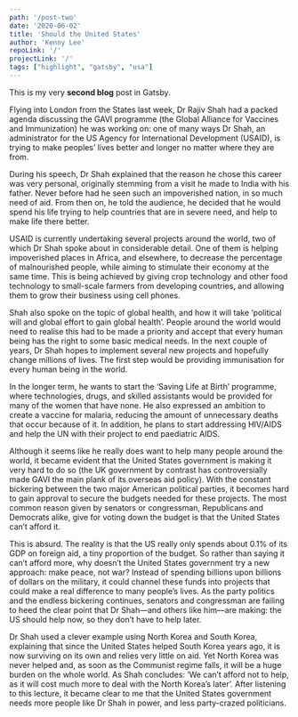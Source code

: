 ```yaml
---
path: '/post-two'
date: '2020-06-02'
title: 'Should the United States'
author: 'Kenny Lee'
repoLink: '/'
projectLink: '/'
tags: ["highlight", "gatsby", "usa"]
---
```


This is my very **second blog** post in Gatsby.

Flying into London from the States last week, Dr Rajiv Shah had a packed agenda discussing the GAVI programme (the Global Alliance for Vaccines and Immunization) he was working on: one of many ways Dr Shah, an administrator for the US Agency for International Development (USAID), is trying to make peoples’ lives better and longer no matter where they are from.

During his speech, Dr Shah explained that the reason he chose this career was very personal, originally stemming from a visit he made to India with his father. Never before had he seen such an impoverished nation, in so much need of aid. From then on, he told the audience, he decided that he would spend his life trying to help countries that are in severe need, and help to make life there better.

USAID is currently undertaking several projects around the world, two of which Dr Shah spoke about in considerable detail. One of them is helping impoverished places in Africa, and elsewhere, to decrease the percentage of malnourished people, while aiming to stimulate their economy at the same time. This is being achieved by giving crop technology and other food technology to small-scale farmers from developing countries, and allowing them to grow their business using cell phones.

Shah also spoke on the topic of global health, and how it will take ‘political will and global effort to gain global health’. People around the world would need to realise this had to be made a priority and accept that every human being has the right to some basic medical needs. In the next couple of years, Dr Shah hopes to implement several new projects and hopefully change millions of lives. The first step would be providing immunisation for every human being in the world.

In the longer term, he wants to start the ‘Saving Life at Birth’ programme, where technologies, drugs, and skilled assistants would be provided for many of the women that have none. He also expressed an ambition to create a vaccine for malaria, reducing the amount of unnecessary deaths that occur because of it. In addition, he plans to start addressing HIV/AIDS and help the UN with their project to end paediatric AIDS.

Although it seems like he really does want to help many people around the world, it became evident that the United States government is making it very hard to do so (the UK government by contrast has controversially made GAVI the main plank of its overseas aid policy). With the constant bickering between the two major American political parties, it becomes hard to gain approval to secure the budgets needed for these projects. The most common reason given by senators or congressman, Republicans and Democrats alike, give for voting down the budget is that the United States can’t afford it.

This is absurd. The reality is that the US really only spends about 0.1% of its GDP on foreign aid, a tiny proportion of the budget. So rather than saying it can’t afford more, why doesn’t the United States government try a new approach: make peace, not war? Instead of spending billions upon billions of dollars on the military, it could channel these funds into projects that could make a real difference to many people’s lives. As the party politics and the endless bickering continues, senators and congressman are failing to heed the clear point that Dr Shah—and others like him—are making: the US should help now, so they don’t have to help later.

Dr Shah used a clever example using North Korea and South Korea, explaining that since the United States helped South Korea years ago, it is now surviving on its own and relies very little on aid. Yet North Korea was never helped and, as soon as the Communist regime falls, it will be a huge burden on the whole world. As Shah concludes: ‘We can’t afford not to help, as it will cost much more to deal with the North Korea’s later’. After listening to this lecture, it became clear to me that the United States government needs more people like Dr Shah in power, and less party-crazed politicians.